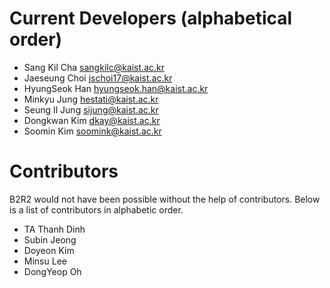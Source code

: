 # Current Developers (alphabetical order)

- Sang Kil Cha <sangkilc@kaist.ac.kr>
- Jaeseung Choi <jschoi17@kaist.ac.kr>
- HyungSeok Han <hyungseok.han@kaist.ac.kr>
- Minkyu Jung <hestati@kaist.ac.kr>
- Seung Il Jung <sijung@kaist.ac.kr>
- Dongkwan Kim <dkay@kaist.ac.kr>
- Soomin Kim <soomink@kaist.ac.kr>

# Contributors

B2R2 would not have been possible without the help of contributors. Below is a
list of contributors in alphabetic order.

- TA Thanh Dinh
- Subin Jeong
- Doyeon Kim
- Minsu Lee
- DongYeop Oh
